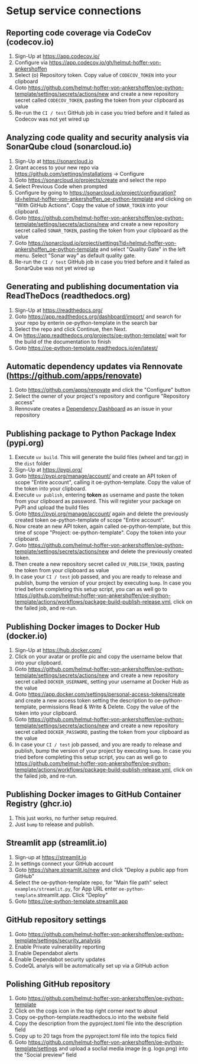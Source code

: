 # Setup service connections

## Reporting code coverage via CodeCov (codecov.io)

1. Sign-Up at https://app.codecov.io/
2. Configure via https://app.codecov.io/gh/helmut-hoffer-von-ankershoffen
3. Select (o) Repository token. Copy value of `CODECOV_TOKEN` into your clipboard
4. Goto https://github.com/helmut-hoffer-von-ankershoffen/oe-python-template/settings/secrets/actions/new and create a new repository secret called `CODECOV_TOKEN`, pasting the token from your clipboard as value
5. Re-run the `CI / test` GitHub job in case you tried before and it failed as Codecov was not yet wired up

## Analyzing code quality and security analysis via SonarQube cloud (sonarcloud.io)

1. Sign-Up at https://sonarcloud.io
2. Grant access to your new repo via https://github.com/settings/installations -> Configure
3. Goto https://sonarcloud.io/projects/create and select the repo
4. Select Previous Code when prompted
5. Configure by going to https://sonarcloud.io/project/configuration?id=helmut-hoffer-von-ankershoffen_oe-python-template and clicking on "With GitHub Actions". Copy the value of `SONAR_TOKEN` into your clipboard.
6. Goto https://github.com/helmut-hoffer-von-ankershoffen/oe-python-template/settings/secrets/actions/new and create a new repository secret called `SONAR_TOKEN`, pasting the token from your clipboard as the value
7. Goto https://sonarcloud.io/project/settings?id=helmut-hoffer-von-ankershoffen_oe-python-template and select "Quality Gate" in the left menu. Select "Sonar way" as default quality gate.
8. Re-run the `CI / test` GitHub job in case you tried before and it failed as SonarQube was not yet wired up

## Generating and publishing documentation via ReadTheDocs (readthedocs.org)

1. Sign-Up at https://readthedocs.org/
2. Goto https://app.readthedocs.org/dashboard/import/ and search for your repo by enterin oe-python-template in the search bar
3. Select the repo and click Continue, then Next.
4. On https://app.readthedocs.org/projects/oe-python-template/ wait for the build of the documentation to finish
5. Goto https://oe-python-template.readthedocs.io/en/latest/

## Automatic dependency updates via Rennovate (https://github.com/apps/renovate)

1. Goto https://github.com/apps/renovate and click the "Configure" button
2. Select the owner of your project's repository and configure "Repository access"
3. Rennovate creates a [Dependency Dashboard](https://github.com/helmut-hoffer-von-ankershoffen/oe-python-template/issues) as an issue in your repository

## Publishing package to Python Package Index (pypi.org)

1. Execute `uv build`. This will generate the build files (wheel and tar.gz) in the `dist` folder
2. Sign-Up at https://pypi.org/
3. Goto https://pypi.org/manage/account/ and create an API token of scope "Entire account", calling it oe-python-template. Copy the value of the token into your clipboard.
4. Execute `uv publish`, entering __token__ as username and paste the token from your clipboard as password. This will register your package on PyPI and upload the build files
5. Goto https://pypi.org/manage/account/ again and delete the previously created token oe-python-template of scope "Entire account".
6. Now create an new API token, again called oe-python-template, but this time of scope "Project: oe-python-template". Copy the token into your clipboard.
7. Goto https://github.com/helmut-hoffer-von-ankershoffen/oe-python-template/settings/secrets/actions/new and delete the previously created token.
8. Then create a new repository secret called `UV_PUBLISH_TOKEN`, pasting the token from your clipboard as value
9. In case your `CI / test` job passed, and you are ready to release and publish, bump the version of your project by executing `bump`. In case you tried before completing this setup script, you can as well go to https://github.com/helmut-hoffer-von-ankershoffen/oe-python-template/actions/workflows/package-build-publish-release.yml, click on the failed job, and re-run.

## Publishing Docker images to Docker Hub (docker.io)

1. Sign-Up at https://hub.docker.com/
2. Click on your avatar or profile pic and copy the username below that into your clipboard.
3. Goto https://github.com/helmut-hoffer-von-ankershoffen/oe-python-template/settings/secrets/actions/new and create a new repository secret called `DOCKER_USERNAME`, setting your username at Docker Hub as the value
4. Goto https://app.docker.com/settings/personal-access-tokens/create and create a new access token setting the description to oe-python-template, permissions Read & Write & Delete. Copy the value of the token into your clipboard.
5. Goto https://github.com/helmut-hoffer-von-ankershoffen/oe-python-template/settings/secrets/actions/new and create a new repository secret called `DOCKER_PASSWORD`, pasting the token from your clipboard as the value
6. In case your `CI / test` job passed, and you are ready to release and publish, bump the version of your project by executing `bump`. In case you tried before completing this setup script, you can as well go to https://github.com/helmut-hoffer-von-ankershoffen/oe-python-template/actions/workflows/package-build-publish-release.yml, click on the failed job, and re-run.

## Publishing Docker images to GitHub Container Registry (ghcr.io)

1. This just works, no further setup required.
2. Just `bump` to release and publish.

## Streamlit app (streamlit.io)

1. Sign-up at https://streamlit.io
2. In settings connect your GitHub account
3. Goto https://share.streamlit.io/new and click "Deploy a public app from GitHub"
4. Select the oe-python-template repo, for "Main file path" select `examples/streamlit.py`, for App URL enter `oe-python-template`.streamlit.app. Click "Deploy"
5. Goto https://oe-python-template.streamlit.app

## GitHub repository settings

1. Goto https://github.com/helmut-hoffer-von-ankershoffen/oe-python-template/settings/security_analysis
2. Enable Private vulnerability reporting
3. Enable Dependabot alerts
4. Enable Dependabot security updates
5. CodeQL analyis will be automatically set up via a GitHub action

## Polishing GitHub repository

1. Goto https://github.com/helmut-hoffer-von-ankershoffen/oe-python-template
2. Click on the cogs icon in the top right corner next to about
4. Copy oe-python-template.readthedocs.io into the website field
3. Copy the description from the pyproject.toml file into the description field
5. Copy up to 20 tags from the pyproject.toml file into the topics field
6. Goto https://github.com/helmut-hoffer-von-ankershoffen/oe-python-template/settings and upload a soclial media image (e.g. logo.png) into the "Social preview" field
